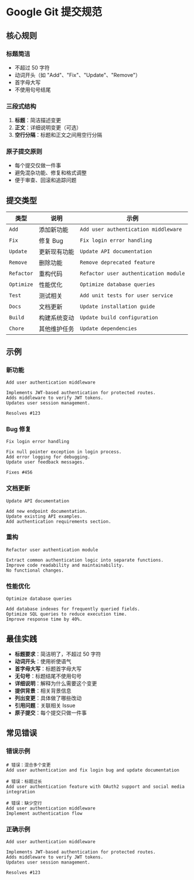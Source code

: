 # Google Git 提交规范

## 核心规则

### 标题简洁
- 不超过 50 字符
- 动词开头（如 "Add"、"Fix"、"Update"、"Remove"）
- 首字母大写
- 不使用句号结尾

### 三段式结构
1. **标题**：简洁描述变更
2. **正文**：详细说明变更（可选）
3. **空行分隔**：标题和正文之间用空行分隔

### 原子提交原则
- 每个提交仅做一件事
- 避免混杂功能、修复和格式调整
- 便于审查、回滚和追踪问题

## 提交类型

| 类型 | 说明 | 示例 |
|------|------|------|
| `Add` | 添加新功能 | `Add user authentication middleware` |
| `Fix` | 修复 Bug | `Fix login error handling` |
| `Update` | 更新现有功能 | `Update API documentation` |
| `Remove` | 删除功能 | `Remove deprecated feature` |
| `Refactor` | 重构代码 | `Refactor user authentication module` |
| `Optimize` | 性能优化 | `Optimize database queries` |
| `Test` | 测试相关 | `Add unit tests for user service` |
| `Docs` | 文档更新 | `Update installation guide` |
| `Build` | 构建系统变动 | `Update build configuration` |
| `Chore` | 其他维护任务 | `Update dependencies` |

## 示例

### 新功能
```
Add user authentication middleware

Implements JWT-based authentication for protected routes.
Adds middleware to verify JWT tokens.
Updates user session management.

Resolves #123
```

### Bug 修复
```
Fix login error handling

Fix null pointer exception in login process.
Add error logging for debugging.
Update user feedback messages.

Fixes #456
```

### 文档更新
```
Update API documentation

Add new endpoint documentation.
Update existing API examples.
Add authentication requirements section.
```

### 重构
```
Refactor user authentication module

Extract common authentication logic into separate functions.
Improve code readability and maintainability.
No functional changes.
```

### 性能优化
```
Optimize database queries

Add database indexes for frequently queried fields.
Optimize SQL queries to reduce execution time.
Improve response time by 40%.
```

## 最佳实践

- **标题要求**：简洁明了，不超过 50 字符
- **动词开头**：使用祈使语气
- **首字母大写**：标题首字母大写
- **无句号**：标题结尾不使用句号
- **详细说明**：解释为什么需要这个变更
- **提供背景**：相关背景信息
- **列出变更**：具体做了哪些改动
- **引用问题**：关联相关 Issue
- **原子提交**：每个提交只做一件事

## 常见错误

### 错误示例
```
# 错误：混合多个变更
Add user authentication and fix login bug and update documentation

# 错误：标题过长
Add user authentication feature with OAuth2 support and social media integration

# 错误：缺少空行
Add user authentication middleware
Implement authentication flow
```

### 正确示例
```
Add user authentication middleware

Implements JWT-based authentication for protected routes.
Adds middleware to verify JWT tokens.
Updates user session management.

Resolves #123